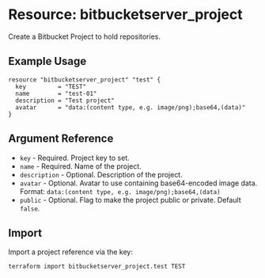 # Resource: bitbucketserver_project

Create a Bitbucket Project to hold repositories.

## Example Usage

```hcl
resource "bitbucketserver_project" "test" {
  key         = "TEST"
  name        = "test-01"
  description = "Test project"
  avatar      = "data:(content type, e.g. image/png);base64,(data)"
}
```

## Argument Reference

* `key` - Required. Project key to set.
* `name` - Required. Name of the project.
* `description` - Optional. Description of the project.
* `avatar` - Optional. Avatar to use containing base64-encoded image data. Format: `data:(content type, e.g. image/png);base64,(data)`
* `public` - Optional. Flag to make the project public or private. Default `false`.

## Import

Import a project reference via the key:

```
terraform import bitbucketserver_project.test TEST
```
